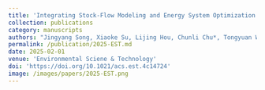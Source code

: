 ```yaml
---
title: 'Integrating Stock-Flow Modeling and Energy System Optimization to Explore Decarbonization Pathways for China’s Cement Industry'
collection: publications
category: manuscripts
authors: "Jingyang Song, Xiaoke Su, Lijing Hou, Chunli Chu*, Tongyuan Wu, Hancheng Dai, Yang Ou, Osamu Nishiura, Zhi Cao*, and Meiting Ju"
permalink: /publication/2025-EST.md
date: 2025-02-01
venue: 'Environmental Sciene & Technology'
doi: 'https://doi.org/10.1021/acs.est.4c14724'
image: /images/papers/2025-EST.png
---
```

